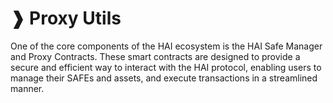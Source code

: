 # ❱ Proxy Utils

One of the core components of the HAI ecosystem is the HAI Safe Manager and Proxy Contracts. These smart contracts are designed to provide a secure and efficient way to interact with the HAI protocol, enabling users to manage their SAFEs and assets, and execute transactions in a streamlined manner.
